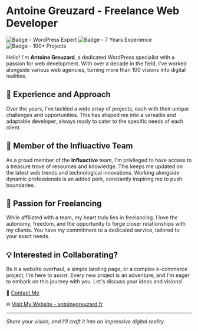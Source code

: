 # Antoine Greuzard - Freelance Web Developer

![Badge - WordPress Expert](https://img.shields.io/badge/WordPress-Expert-blue)
![Badge - 7 Years Experience](https://img.shields.io/badge/Experience-7%20Years-orange)
![Badge - 100+ Projects](https://img.shields.io/badge/Projects-100%2B-green)

Hello! I'm **Antoine Greuzard**, a dedicated WordPress specialist with a passion for web development. With over a decade in the field, I've worked alongside various web agencies, turning more than 100 visions into digital realities.

## 🚀 Experience and Approach

Over the years, I've tackled a wide array of projects, each with their unique challenges and opportunities. This has shaped me into a versatile and adaptable developer, always ready to cater to the specific needs of each client.

## 🤖 Member of the Influactive Team

As a proud member of the **Influactive** team, I'm privileged to have access to a treasure trove of resources and knowledge. This keeps me updated on the latest web trends and technological innovations. Working alongside dynamic professionals is an added perk, constantly inspiring me to push boundaries.

## 🎯 Passion for Freelancing

While affiliated with a team, my heart truly lies in freelancing. I love the autonomy, freedom, and the opportunity to forge closer relationships with my clients. You have my commitment to a dedicated service, tailored to your exact needs.

## 💡 Interested in Collaborating?

Be it a website overhaul, a simple landing page, or a complex e-commerce project, I'm here to assist. Every new project is an adventure, and I'm eager to embark on this journey with you. Let's discuss your ideas and visions!

📩 [Contact Me](mailto:antoine@antoinegreuzard.fr)

🌐 [Visit My Website - antoinegreuzard.fr](https://antoinegreuzard.fr)

---

*Share your vision, and I'll craft it into an impressive digital reality.*

